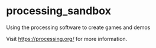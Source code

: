 # processing_sandbox
Using the processing software to create games and demos

Visit https://processing.org/ for more information.

